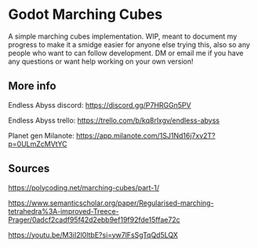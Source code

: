 # Godot Marching Cubes
A simple marching cubes implementation. WIP, meant to document my progress to make it a smidge easier for anyone else trying this, also so any people who want to can follow development. DM or email me if you have any questions or want help working on your own version!

## More info
Endless Abyss discord: https://discord.gg/P7HRGGn5PV

Endless Abyss trello: https://trello.com/b/kq8rlxgv/endless-abyss

Planet gen Milanote: https://app.milanote.com/1SJ1Nd16j7xv2T?p=0ULmZcMVtYC
## Sources
https://polycoding.net/marching-cubes/part-1/

https://www.semanticscholar.org/paper/Regularised-marching-tetrahedra%3A-improved-Treece-Prager/0adcf2cadf95f42d2ebb9ef19f92fde15ffae72c

https://youtu.be/M3iI2l0ltbE?si=yw7lFsSgTqQd5LQX

